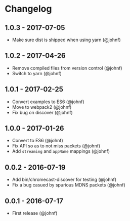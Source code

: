 # Changelog

## 1.0.3 - 2017-07-05

* Make sure dist is shipped when using yarn (@johnf)

## 1.0.2 - 2017-04-26

* Remove compiled files from version control (@johnf)
* Switch to yarn (@johnf)

## 1.0.1 - 2017-02-25

* Convert examples to ES6 (@johnf)
* Move to webpack2 (@johnf)
* Fix bug on discover (@johnf)

## 1.0.0 - 2017-01-26

* Convert to ES6 (@johnf)
* Fix API so as to not miss packets (@johnf)
* Add `streaming` and `appName` mappings (@johnf)

## 0.0.2 - 2016-07-19

* Add bin/chromecast-discover for testing (@johnf)
* Fix a bug casued by spurious MDNS packets (@johnf)

## 0.0.1 - 2016-07-17

* First release (@johnf)
